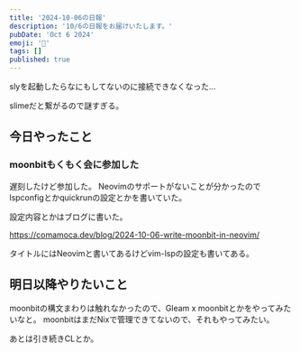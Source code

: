 ```yaml
---
title: '2024-10-06の日報'
description: '10/6の日報をお届けいたします。'
pubDate: 'Oct 6 2024'
emoji: '🦊'
tags: []
published: true
---
```


slyを起動したらなにもしてないのに接続できなくなった...

slimeだと繋がるので謎すぎる。

## 今日やったこと

### moonbitもくもく会に参加した

遅刻したけど参加した。
Neovimのサポートがないことが分かったのでlspconfigとかquickrunの設定とかを書いていた。

設定内容とかはブログに書いた。

https://comamoca.dev/blog/2024-10-06-write-moonbit-in-neovim/

タイトルにはNeovimと書いてあるけどvim-lspの設定も書いてある。

## 明日以降やりたいこと

moonbitの構文まわりは触れなかったので、Gleam x moonbitとかをやってみたいなと。
moonbitはまだNixで管理できてないので、それもやってみたい。

あとは引き続きCLとか。

